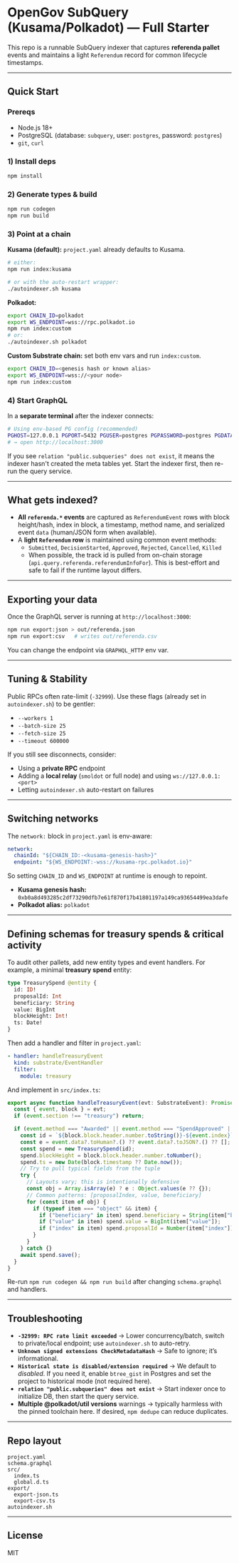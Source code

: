# OpenGov SubQuery (Kusama/Polkadot) — Full Starter

This repo is a runnable SubQuery indexer that captures **referenda pallet** events and maintains a light `Referendum` record for common lifecycle timestamps.

---

## Quick Start

### Prereqs
- Node.js 18+ 
- PostgreSQL (database: `subquery`, user: `postgres`, password: `postgres`)
- `git`, `curl`

### 1) Install deps
```bash
npm install
```

### 2) Generate types & build
```bash
npm run codegen
npm run build
```

### 3) Point at a chain

**Kusama (default):** `project.yaml` already defaults to Kusama.
```bash
# either:
npm run index:kusama

# or with the auto-restart wrapper:
./autoindexer.sh kusama
```

**Polkadot:**
```bash
export CHAIN_ID=polkadot
export WS_ENDPOINT=wss://rpc.polkadot.io
npm run index:custom
# or:
./autoindexer.sh polkadot
```

**Custom Substrate chain:** set both env vars and run `index:custom`.
```bash
export CHAIN_ID=<genesis hash or known alias>
export WS_ENDPOINT=wss://<your node>
npm run index:custom
```

### 4) Start GraphQL
In a **separate terminal** after the indexer connects:
```bash
# Using env-based PG config (recommended)
PGHOST=127.0.0.1 PGPORT=5432 PGUSER=postgres PGPASSWORD=postgres PGDATABASE=subquery npx --yes @subql/query@2.23.3 --name opengov --playground --port 3000
# → open http://localhost:3000
```

If you see `relation "public.subqueries" does not exist`, it means the indexer hasn't created the meta tables yet. Start the indexer first, then re-run the query service.

---

## What gets indexed?

- **All `referenda.*` events** are captured as `ReferendumEvent` rows with block height/hash, index in block, a timestamp, method name, and serialized event `data` (human/JSON form when available).
- A **light `Referendum` row** is maintained using common event methods:
  - `Submitted`, `DecisionStarted`, `Approved`, `Rejected`, `Cancelled`, `Killed`
  - When possible, the track id is pulled from on-chain storage (`api.query.referenda.referendumInfoFor`). This is best-effort and safe to fail if the runtime layout differs.

---

## Exporting your data

Once the GraphQL server is running at `http://localhost:3000`:

```bash
npm run export:json > out/referenda.json
npm run export:csv   # writes out/referenda.csv
```

You can change the endpoint via `GRAPHQL_HTTP` env var.

---

## Tuning & Stability

Public RPCs often rate-limit (`-32999`). Use these flags (already set in `autoindexer.sh`) to be gentler:

- `--workers 1`
- `--batch-size 25`
- `--fetch-size 25`
- `--timeout 600000`

If you still see disconnects, consider:
- Using a **private RPC** endpoint
- Adding a **local relay** (`smoldot` or full node) and using `ws://127.0.0.1:<port>`
- Letting `autoindexer.sh` auto-restart on failures

---

## Switching networks

The `network:` block in `project.yaml` is env-aware:
```yaml
network:
  chainId: "${CHAIN_ID:-<kusama-genesis-hash>}"
  endpoint: "${WS_ENDPOINT:-wss://kusama-rpc.polkadot.io}"
```
So setting `CHAIN_ID` and `WS_ENDPOINT` at runtime is enough to repoint.

- **Kusama genesis hash:** `0xb0a8d493285c2df73290dfb7e61f870f17b41801197a149ca93654499ea3dafe`
- **Polkadot alias:** `polkadot`

---

## Defining schemas for treasury spends & critical activity

To audit other pallets, add new entity types and event handlers. For example, a minimal **treasury spend** entity:

```graphql
type TreasurySpend @entity {
  id: ID!
  proposalId: Int
  beneficiary: String
  value: BigInt
  blockHeight: Int!
  ts: Date!
}
```

Then add a handler and filter in `project.yaml`:
```yaml
- handler: handleTreasuryEvent
  kind: substrate/EventHandler
  filter:
    module: treasury
```

And implement in `src/index.ts`:
```ts
export async function handleTreasuryEvent(evt: SubstrateEvent): Promise<void> {
  const { event, block } = evt;
  if (event.section !== "treasury") return;

  if (event.method === "Awarded" || event.method === "SpendApproved" || event.method === "Spend") {
    const id = `${block.block.header.number.toString()}-${event.index}`;
    const e = event.data?.toHuman?.() ?? event.data?.toJSON?.() ?? [];
    const spend = new TreasurySpend(id);
    spend.blockHeight = block.block.header.number.toNumber();
    spend.ts = new Date(block.timestamp ?? Date.now());
    // Try to pull typical fields from the tuple
    try {
      // Layouts vary; this is intentionally defensive
      const obj = Array.isArray(e) ? e : Object.values(e ?? {});
      // Common patterns: [proposalIndex, value, beneficiary]
      for (const item of obj) {
        if (typeof item === "object" && item) {
          if ("beneficiary" in item) spend.beneficiary = String(item["beneficiary"]);
          if ("value" in item) spend.value = BigInt(item["value"]);
          if ("index" in item) spend.proposalId = Number(item["index"]);
        }
      }
    } catch {}
    await spend.save();
  }
}
```

Re-run `npm run codegen && npm run build` after changing `schema.graphql` and handlers.

---

## Troubleshooting

- **`-32999: RPC rate limit exceeded`** → Lower concurrency/batch, switch to private/local endpoint; use `autoindexer.sh` to auto-retry.
- **`Unknown signed extensions CheckMetadataHash`** → Safe to ignore; it’s informational.
- **`Historical state is disabled/extension required`** → We default to *disabled*. If you need it, enable `btree_gist` in Postgres and set the project to historical mode (not required here).
- **`relation "public.subqueries" does not exist`** → Start indexer once to initialize DB, then start the query service.
- **Multiple @polkadot/util versions** warnings → typically harmless with the pinned toolchain here. If desired, `npm dedupe` can reduce duplicates.

---

## Repo layout

```
project.yaml
schema.graphql
src/
  index.ts
  global.d.ts
export/
  export-json.ts
  export-csv.ts
autoindexer.sh
```

---

## License

MIT
